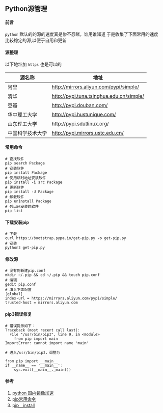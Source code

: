## Python源管理

#### 前言
`python` 默认的的源的速度真是惨不忍睹，谁用谁知道
于是收集了下面常用的速度比较稳定的源,以便于自用和更新

#### 源整理
以下地址加 `https` 也是可以的

源名称|地址|
--|--|
阿里|http://mirrors.aliyun.com/pypi/simple/|
清华|http://pypi.tuna.tsinghua.edu.cn/simple/|
豆瓣|http://pypi.douban.com/|
华中理工大学|http://pypi.hustunique.com/|
山东理工大学|http://pypi.sdutlinux.org/|
中国科学技术大学|http://pypi.mirrors.ustc.edu.cn/|

#### 常用命令
```SHELL
# 查找软件
pip search Package
# 安装软件
pip install Package
# 使用临时地址安装软件
pip install -i src Package
# 更新软件
pip install -U Package
# 卸载软件
pip uninstall Package
# 列出已安装的软件
pip list
```

#### 下载安装pip
```SHELL
# 下载
curl https://bootstrap.pypa.io/get-pip.py -o get-pip.py
# 安装
python3 get-pip.py
```

#### 修改源
```SHELL
# 没有则新建pip.conf
mkdir ~/.pip && cd ~/.pip && touch pip.conf
# 编辑
gedit pip.conf
# 填入下面配置
[global]
index-url = https://mirrors.aliyun.com/pypi/simple/
trusted-host = mirrors.aliyun.com
```

#### pip3错误修复
```SHELL
# 错误提示如下：
Traceback (most recent call last):
  File "/usr/bin/pip3", line 9, in <module>
    from pip import main
ImportError: cannot import name 'main'

# 进入/usr/bin/pip3，调整为

from pip import __main__
if __name__ == '__main__':
    sys.exit(__main__._main())
```


#### 参考
1. [python 国内镜像加速](https://www.jianshu.com/p/c7dbe4820017 'python 国内镜像加速')
1. [pip常用命令](https://www.cnblogs.com/keithtt/p/9393036.html 'pip常用命令')
1. [pip　install](https://pip.pypa.io/en/stable/installing/ 'pip install')

